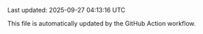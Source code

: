 Last updated: 2025-09-27 04:13:16 UTC

This file is automatically updated by the GitHub Action workflow.
